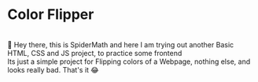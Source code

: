 # Color Flipper

<br>
👋 Hey there, this is SpiderMath and here I am trying out another Basic HTML, CSS and JS project, to practice some frontend
<br>
Its just a simple project for Flipping colors of a Webpage, nothing else, and looks really bad. That's it 😂